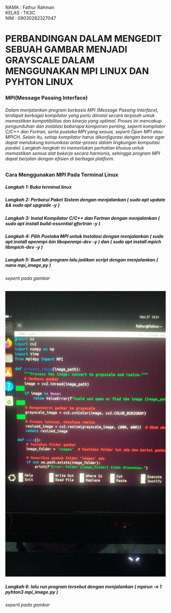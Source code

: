 NAMA  : Fathur Rahman  
KELAS : TK3C  
NIM   : 09030282327047  

# PERBANDINGAN DALAM MENGEDIT SEBUAH GAMBAR MENJADI GRAYSCALE DALAM MENGGUNAKAN MPI LINUX DAN PYHTON LINUX  

### MPI(Message Passing Interface)
###### Dalam menjalankan program berbasis MPI (Message Passing Interface), terdapat berbagai kompilator yang perlu diinstal secara terpisah untuk memastikan kompatibilitas dan kinerja yang optimal. Proses ini mencakup pengunduhan dan instalasi beberapa komponen penting, seperti kompilator C/C++ dan Fortran, serta pustaka MPI yang sesuai, seperti Open MPI atau MPICH. Selain itu, setiap kompilator harus dikonfigurasi dengan benar agar dapat mendukung komunikasi antar-proses dalam lingkungan komputasi paralel. Langkah-langkah ini memerlukan perhatian khusus untuk memastikan semua alat bekerja secara harmonis, sehingga program MPI dapat berjalan dengan efisien di berbagai platform.

### Cara Menggunakan MPI Pada Terminal Linux
##### Langkah 1: Buka terminal linux
##### Langkah 2: Perbarui Paket Sistem dengan menjalankan ( sudo apt update && sudo apt upgrade -y )
##### Langkah 3: Instal Kompilator C/C++ dan Fortran dengan menjalankan ( sudo apt install build-essential gfortran -y )
##### Langkah 4: Pilih Pustaka MPI untuk Instalasi dengan menjalankan ( sudo apt install openmpi-bin libopenmpi-dev -y ) dan ( sudo apt install mpich libmpich-dev -y )
##### Langkah 5: Buat lah program lalu jadikan script dengan menjalankan ( nano mpi_image,py )
###### seperti pada gambar
![Logo](images/code-mpi.jpg)
##### Langkah 6: lalu run program tersebut dengan menjalankan ( mpirun -n 1 pyhton3 mpi_image.py )
###### seperti pada gambar







